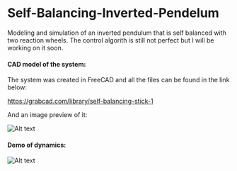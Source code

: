 # Self-Balancing-Inverted-Pendelum
Modeling and simulation of an inverted pendulum that is self balanced with two reaction wheels. The control algorith is still not perfect but I will be working on it soon. 

#### CAD model of the system: 

The system was created in FreeCAD and all the files can be found in the link below:

https://grabcad.com/library/self-balancing-stick-1

And an image preview of it:

![Alt text](https://github.com/richaeell/Self-Balancing-Inverted-Pendelum/blob/master/docs/Images/foto.png)

#### Demo of dynamics:

![Alt text](https://github.com/richaeell/Self-Balancing-Inverted-Pendelum/blob/master/docs/Images/Animation.gif)
